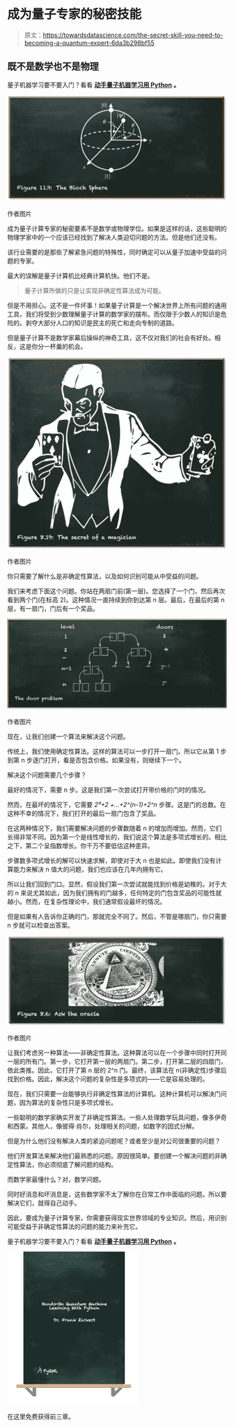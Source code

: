 # 成为量子专家的秘密技能

> 原文：<https://towardsdatascience.com/the-secret-skill-you-need-to-becoming-a-quantum-expert-6da3b298bf55>

## 既不是数学也不是物理

量子机器学习要不要入门？看看 [**动手量子机器学习用 Python**](https://www.pyqml.com/page?ref=medium_secretskill&dest=/) **。**

![](img/8e566e3e8ab8e265abb1f11fddec447e.png)

作者图片

成为量子计算专家的秘密要素不是数学或物理学位。如果是这样的话，这些聪明的物理学家中的一个应该已经找到了解决人类迫切问题的方法。但是他们还没有。

该行业需要的是那些了解紧急问题的特殊性，同时确定可以从量子加速中受益的问题的专家。

最大的误解是量子计算机比经典计算机快。他们不是。

> 量子计算所做的只是让实现非确定性算法成为可能。

但是不用担心。这不是一件坏事！如果量子计算是一个解决世界上所有问题的通用工具，我们将受到少数理解量子计算的数学家的摆布。而仅限于少数人的知识是危险的。剥夺大部分人口的知识是民主的死亡和走向专制的道路。

但是量子计算不是数学家幕后操纵的神奇工具，这不仅对我们的社会有好处。相反，这是你分一杯羹的机会。

![](img/fc4fd4992a9272b702a2551bd4f05120.png)

作者图片

你只需要了解什么是非确定性算法，以及如何识别可能从中受益的问题。

我们来考虑下面这个问题。你站在两扇门前(第一层)。您选择了一个门，然后再次看到两个门(在标高 2)。这种情况一直持续到你到达第 n 层。最后，在最后的第 n 层，有一扇门，门后有一个奖品。

![](img/3bb3bae88ddbe1ceb441e1870f4f5a7e.png)

作者图片

现在，让我们创建一个算法来解决这个问题。

传统上，我们使用确定性算法。这样的算法可以一步打开一扇门。所以它从第 1 步到第 n 步逐门打开，看是否包含价格。如果没有，则继续下一个。

解决这个问题需要几个步骤？

最好的情况下，需要 n 步。这是我们第一次尝试打开带价格的门时的情况。

然而，在最坏的情况下，它需要 *2⁰+2 +…+2^(n-1)+2^n* 步骤。这是门的总数。在这种不幸的情况下，我们打开的最后一扇门包含了奖品。

在这两种情况下，我们需要解决问题的步骤数随着 n 的增加而增加。然而，它们长得非常不同。因为第一个是线性增长的，我们说这个算法是多项式增长的。相比之下，第二个呈指数增长。你千万不要低估这种差异。

步骤数多项式增长的解可以快速求解，即使对于大 n 也是如此。即使我们没有计算能力来解决 n 值大的问题，我们也应该在几年内拥有它。

所以让我们回到门口。显然，假设我们第一次尝试就能找到价格是幼稚的。对于大的 n 来说尤其如此，因为我们拥有的门越多，任何特定的门包含奖品的可能性就越小。然而，在复杂性理论中，我们通常假设最坏的情况。

但是如果有人告诉你正确的门，那就完全不同了。然后，不管是哪扇门，你只需要 n 步就可以检查出答案。

![](img/000d625d96debce61de21c2bd22215bc.png)

作者图片

让我们考虑另一种算法——非确定性算法。这种算法可以在一个步骤中同时打开同一层的所有门。第一步，它打开第一层的两扇门。第二步，打开第二层的四扇门，依此类推。因此，它打开了第 n 层的 2^n 门。最终，该算法在 n(非确定性)步骤后找到价格。因此，解决这个问题的复杂性是多项式的——它是容易处理的。

现在，我们只需要一台能够执行非确定性算法的计算机。这种计算机可以解决门问题，因为算法的复杂性只是多项式增长。

一些聪明的数学家确实开发了非确定性算法。一些人处理数学玩具问题，像多伊奇和西蒙。其他人，像彼得·肖尔，处理相关的问题，如数字的因式分解。

但是为什么他们没有解决人类的紧迫问题呢？或者至少是对公司很重要的问题？

他们开发算法来解决他们最熟悉的问题。原因很简单。要创建一个解决问题的非确定性算法，你必须彻底了解问题的结构。

而数学家最懂什么？对，数学问题。

同时好消息和坏消息是，这些数学家不太了解你在日常工作中面临的问题。所以要解决它们，就得自己动手。

因此，要成为量子计算专家，你需要获得现实世界领域的专业知识。然后，用识别可能受益于非确定性算法的问题的能力来补充它。

量子机器学习要不要入门？看看 [**动手量子机器学习用 Python**](https://www.pyqml.com/page?ref=medium_secretskill&dest=/) **。**

![](img/c3892c668b9d47f57e47f1e6d80af7b6.png)

在这里免费获得前三章。